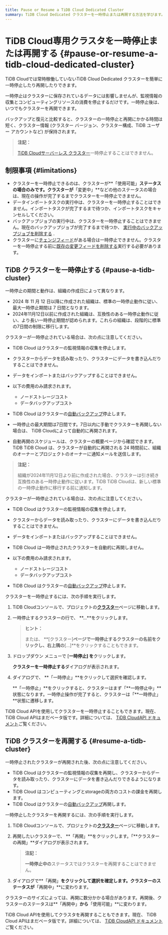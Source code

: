 ```yaml
---
title: Pause or Resume a TiDB Cloud Dedicated Cluster
summary: TiDB Cloud Dedicated クラスターを一時停止または再開する方法を学びます。
---
```


# TiDB Cloud専用クラスタを一時停止または再開する {#pause-or-resume-a-tidb-cloud-dedicated-cluster}

TiDB Cloudでは常時稼働していないTiDB Cloud Dedicated クラスターを簡単に一時停止したり再開したりできます。

一時停止はクラスターに保存されているデータには影響しませんが、監視情報の収集とコンピューティングリソースの消費を停止するだけです。一時停止後は、いつでもクラスターを再開できます。

バックアップと復元と比較すると、クラスターの一時停止と再開にかかる時間は短く、クラスター情報 (クラスター バージョン、クラスター構成、TiDB ユーザー アカウントなど) が保持されます。

> **注記：**
>
> [TiDB Cloudサーバーレス クラスター](/tidb-cloud/select-cluster-tier.md#tidb-cloud-serverless)一時停止することはできません。

## 制限事項 {#limitations}

-   クラスターを一時停止できるのは、クラスターが**「使用可能」**ステータスの場合のみです。クラスターが**「変更中」**などの他のステータスの場合は、現在の操作が完了するまでクラスターを一時停止できません。
-   データインポートタスクの実行中は、クラスターを一時停止することはできません。インポートタスクが完了するまで待つか、インポートタスクをキャンセルしてください。
-   バックアップジョブの実行中は、クラスターを一時停止することはできません。現在のバックアップジョブが完了するまで待つか、 [実行中のバックアップジョブを削除する](/tidb-cloud/backup-and-restore.md#delete-a-running-backup-job) .
-   クラスターに[チェンジフィード](/tidb-cloud/changefeed-overview.md)がある場合は一時停止できません。クラスターを一時停止する前に[既存の変更フィードを削除する](/tidb-cloud/changefeed-overview.md#delete-a-changefeed)実行する必要があります。

## TiDB クラスターを一時停止する {#pause-a-tidb-cluster}

一時停止の期間と動作は、組織の作成日によって異なります。

-   2024 年 11 月 12 日以降に作成された組織は、標準の一時停止動作に従い、最大一時停止期間は 7 日間となります。
-   2024年11月12日以前に作成された組織は、互換性のある一時停止動作に従い、より長い一時停止期間が認められます。これらの組織は、段階的に標準の7日間の制限に移行します。

<SimpleTab>
<div label="Standard pause behavior">

クラスターが一時停止されている場合は、次の点に注意してください。

-   TiDB Cloud はクラスターの監視情報の収集を停止します。

-   クラスターからデータを読み取ったり、クラスターにデータを書き込んだりすることはできません。

-   データをインポートまたはバックアップすることはできません。

-   以下の費用のみ請求されます。

    -   ノードストレージコスト
    -   データバックアップコスト

-   TiDB Cloud はクラスターの[自動バックアップ](/tidb-cloud/backup-and-restore.md#turn-on-auto-backup)停止します。

-   一時停止の最大期間は7日間です。7日以内に手動でクラスターを再開しない場合は、 TiDB Cloudによって自動的に再開されます。

-   自動再開のスケジュールは、クラスターの概要ページから確認できます。TiDB TiDB Cloud は、クラスターが自動的に再開される 24 時間前に、組織のオーナーとプロジェクトのオーナーに通知メールを送信します。

</div>
<div label="Compatible pause behavior">

> **注記：**
>
> 組織が2024年11月12日より前に作成された場合、クラスターは引き続き互換性のある一時停止動作に従います。TiDB TiDB Cloudは、新しい標準の一時停止動作に移行する前に通知します。

クラスターが一時停止されている場合は、次の点に注意してください。

-   TiDB Cloud はクラスターの監視情報の収集を停止します。

-   クラスターからデータを読み取ったり、クラスターにデータを書き込んだりすることはできません。

-   データをインポートまたはバックアップすることはできません。

-   TiDB Cloud は一時停止されたクラスターを自動的に再開しません。

-   以下の費用のみ請求されます。

    -   ノードストレージコスト
    -   データバックアップコスト

-   TiDB Cloud はクラスターの[自動バックアップ](/tidb-cloud/backup-and-restore.md#turn-on-auto-backup)停止します。

</div>
</SimpleTab>

クラスターを一時停止するには、次の手順を実行します。

1.  TiDB Cloudコンソールで、プロジェクトの[**クラスター**](https://tidbcloud.com/project/clusters)ページに移動します。

2.  一時停止するクラスターの行で、 **...**をクリックします。

    > **ヒント：**
    >
    > または、 **[クラスター]**ページで一時停止するクラスターの名前をクリックし、右上隅の**[...]**をクリックすることもできます。

3.  ドロップダウン メニューで [**一時停止] を**クリックします。

    **クラスターを一時停止する**ダイアログが表示されます。

4.  ダイアログで、 **「一時停止」**をクリックして選択を確認します。

    **「一時停止」**をクリックすると、クラスターはまず「**一時停止中」**状態になります。一時停止操作が完了すると、クラスターは「**一時停止」**状態に遷移します。

TiDB Cloud APIを使用してクラスターを一時停止することもできます。現在、 TiDB Cloud APIはまだベータ版です。詳細については、 [TiDB CloudAPI ドキュメント](https://docs.pingcap.com/tidbcloud/api/v1beta)ご覧ください。

## TiDB クラスターを再開する {#resume-a-tidb-cluster}

一時停止されたクラスターが再開された後、次の点に注意してください。

-   TiDB Cloud はクラスターの監視情報の収集を再開し、クラスターからデータを読み取ったり、クラスターにデータを書き込んだりできるようになります。
-   TiDB Cloud はコンピューティングとstorageの両方のコストの課金を再開します。
-   TiDB Cloud はクラスターの[自動バックアップ](/tidb-cloud/backup-and-restore.md#turn-on-auto-backup)再開します。

一時停止したクラスターを再開するには、次の手順を実行します。

1.  TiDB Cloudコンソールで、プロジェクトの[**クラスター**](https://tidbcloud.com/project/clusters)ページに移動します。

2.  再開したいクラスターで、 **「再開」**をクリックします。「**クラスターの再開」**ダイアログが表示されます。

    > **注記：**
    >
    > **一時停止中の**ステータスではクラスターを再開することはできません。

3.  ダイアログで**「再開」**をクリックして選択を確定します。クラスターのステータスが**「再開中」**に変わります。

クラスターのサイズによっては、再開に数分かかる場合があります。再開後、クラスターのステータスは**「再開中」**から**「使用可能」**に変わります。

TiDB Cloud APIを使用してクラスタを再開することもできます。現在、 TiDB Cloud APIはまだベータ版です。詳細については、 [TiDB CloudAPI ドキュメント](https://docs.pingcap.com/tidbcloud/api/v1beta)ご覧ください。
